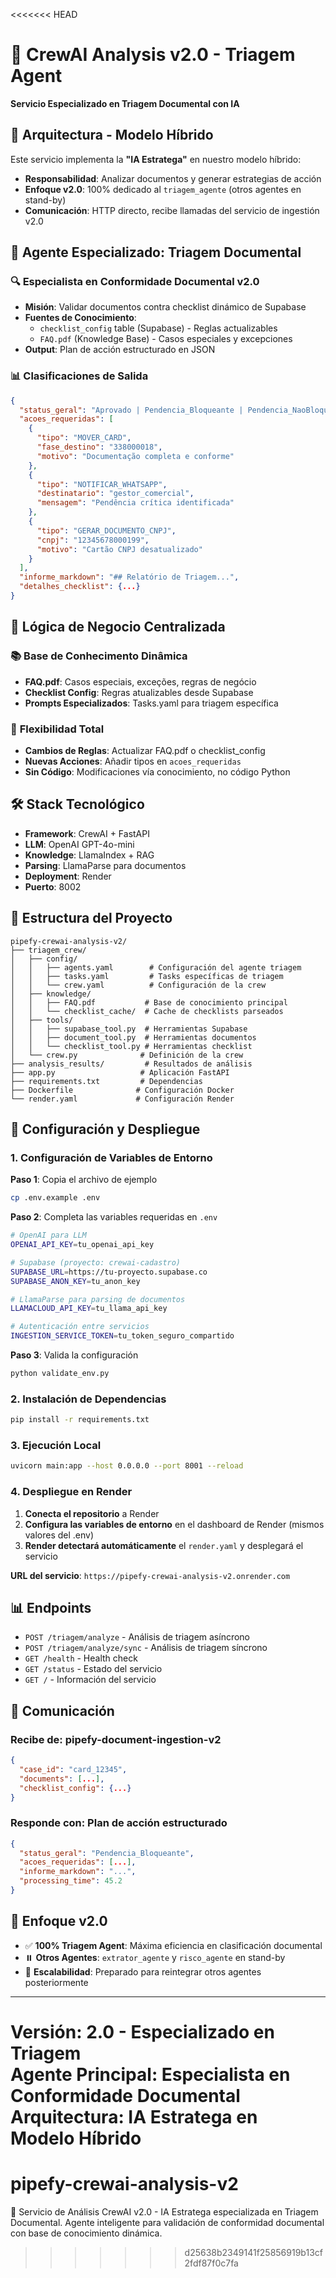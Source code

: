 <<<<<<< HEAD
# 🤖 CrewAI Analysis v2.0 - Triagem Agent

**Servicio Especializado en Triagem Documental con IA**

## 🧠 Arquitectura - Modelo Híbrido

Este servicio implementa la **"IA Estratega"** en nuestro modelo híbrido:
- **Responsabilidad**: Analizar documentos y generar estrategias de acción
- **Enfoque v2.0**: 100% dedicado al `triagem_agente` (otros agentes en stand-by)
- **Comunicación**: HTTP directo, recibe llamadas del servicio de ingestión v2.0

## 🎯 Agente Especializado: Triagem Documental

### 🔍 **Especialista en Conformidade Documental v2.0**
- **Misión**: Validar documentos contra checklist dinámico de Supabase
- **Fuentes de Conocimiento**:
  - `checklist_config` table (Supabase) - Reglas actualizables
  - `FAQ.pdf` (Knowledge Base) - Casos especiales y excepciones
- **Output**: Plan de acción estructurado en JSON

### 📊 **Clasificaciones de Salida**
```json
{
  "status_geral": "Aprovado | Pendencia_Bloqueante | Pendencia_NaoBloqueante",
  "acoes_requeridas": [
    {
      "tipo": "MOVER_CARD",
      "fase_destino": "338000018",
      "motivo": "Documentação completa e conforme"
    },
    {
      "tipo": "NOTIFICAR_WHATSAPP",
      "destinatario": "gestor_comercial",
      "mensagem": "Pendência crítica identificada"
    },
    {
      "tipo": "GERAR_DOCUMENTO_CNPJ",
      "cnpj": "12345678000199",
      "motivo": "Cartão CNPJ desatualizado"
    }
  ],
  "informe_markdown": "## Relatório de Triagem...",
  "detalhes_checklist": {...}
}
```

## 🧩 Lógica de Negocio Centralizada

### 📚 **Base de Conhecimento Dinâmica**
- **FAQ.pdf**: Casos especiais, exceções, regras de negócio
- **Checklist Config**: Regras atualizables desde Supabase
- **Prompts Especializados**: Tasks.yaml para triagem específica

### 🔄 **Flexibilidad Total**
- **Cambios de Reglas**: Actualizar FAQ.pdf o checklist_config
- **Nuevas Acciones**: Añadir tipos en `acoes_requeridas`
- **Sin Código**: Modificaciones vía conocimiento, no código Python

## 🛠️ Stack Tecnológico

- **Framework**: CrewAI + FastAPI
- **LLM**: OpenAI GPT-4o-mini
- **Knowledge**: LlamaIndex + RAG
- **Parsing**: LlamaParse para documentos
- **Deployment**: Render
- **Puerto**: 8002

## 📁 Estructura del Proyecto

```
pipefy-crewai-analysis-v2/
├── triagem_crew/
│   ├── config/
│   │   ├── agents.yaml        # Configuración del agente triagem
│   │   ├── tasks.yaml         # Tasks específicas de triagem
│   │   └── crew.yaml          # Configuración de la crew
│   ├── knowledge/
│   │   ├── FAQ.pdf           # Base de conocimiento principal
│   │   └── checklist_cache/  # Cache de checklists parseados
│   ├── tools/
│   │   ├── supabase_tool.py  # Herramientas Supabase
│   │   ├── document_tool.py  # Herramientas documentos
│   │   └── checklist_tool.py # Herramientas checklist
│   └── crew.py              # Definición de la crew
├── analysis_results/         # Resultados de análisis
├── app.py                   # Aplicación FastAPI
├── requirements.txt         # Dependencias
├── Dockerfile              # Configuración Docker
└── render.yaml             # Configuración Render
```

## 🚀 Configuración y Despliegue

### 1. Configuración de Variables de Entorno

**Paso 1**: Copia el archivo de ejemplo
```bash
cp .env.example .env
```

**Paso 2**: Completa las variables requeridas en `.env`
```bash
# OpenAI para LLM
OPENAI_API_KEY=tu_openai_api_key

# Supabase (proyecto: crewai-cadastro)
SUPABASE_URL=https://tu-proyecto.supabase.co
SUPABASE_ANON_KEY=tu_anon_key

# LlamaParse para parsing de documentos
LLAMACLOUD_API_KEY=tu_llama_api_key

# Autenticación entre servicios
INGESTION_SERVICE_TOKEN=tu_token_seguro_compartido
```

**Paso 3**: Valida la configuración
```bash
python validate_env.py
```

### 2. Instalación de Dependencias
```bash
pip install -r requirements.txt
```

### 3. Ejecución Local
```bash
uvicorn main:app --host 0.0.0.0 --port 8001 --reload
```

### 4. Despliegue en Render

1. **Conecta el repositorio** a Render
2. **Configura las variables de entorno** en el dashboard de Render (mismos valores del .env)
3. **Render detectará automáticamente** el `render.yaml` y desplegará el servicio

**URL del servicio**: `https://pipefy-crewai-analysis-v2.onrender.com`

## 📊 Endpoints

- `POST /triagem/analyze` - Análisis de triagem asíncrono
- `POST /triagem/analyze/sync` - Análisis de triagem síncrono
- `GET /health` - Health check
- `GET /status` - Estado del servicio
- `GET /` - Información del servicio

## 🔗 Comunicación

### **Recibe de**: pipefy-document-ingestion-v2
```json
{
  "case_id": "card_12345",
  "documents": [...],
  "checklist_config": {...}
}
```

### **Responde con**: Plan de acción estructurado
```json
{
  "status_geral": "Pendencia_Bloqueante",
  "acoes_requeridas": [...],
  "informe_markdown": "...",
  "processing_time": 45.2
}
```

## 🎯 Enfoque v2.0

- ✅ **100% Triagem Agent**: Máxima eficiencia en clasificación documental
- ⏸️ **Otros Agentes**: `extrator_agente` y `risco_agente` en stand-by
- 🚀 **Escalabilidad**: Preparado para reintegrar otros agentes posteriormente

---

**Versión**: 2.0 - Especializado en Triagem  
**Agente Principal**: Especialista en Conformidade Documental  
**Arquitectura**: IA Estratega en Modelo Híbrido
=======
# pipefy-crewai-analysis-v2
🤖 Servicio de Análisis CrewAI v2.0 - IA Estratega especializada en Triagem Documental. Agente inteligente para validación de conformidad documental con base de conocimiento dinámica.
>>>>>>> d25638b2349141f25856919b13cf2fdf87f0c7fa
